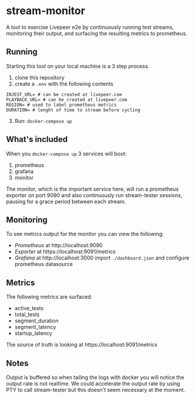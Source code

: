 # stream-monitor

A tool to exercise Livepeer e2e by continuously running test streams,
monitoring their output, and surfacing the resulting metrics to prometheus.

## Running

Starting this tool on your local machine is a 3 step process.

1. clone this repository
2. create a `.env` with the following contents
```
INJEST_URL= # can be created at livepeer.com
PLAYBACK_URL= # can be created at livepeer.com
REGION= # used to label prometheus metrics
DURATION= # lenght of time to stream before cycling
```
3. Run: `docker-compose up`

## What's included

When you `docker-compose up` 3 services will boot:

1. prometheus
2. grafana
3. monitor

The monitor, which is the important service here, will run a prometheus exporter on port 9090
and also continuously run stream-tester sessions, pausing for a grace period between each stream.

## Monitoring

To see metrics output for the monitor you can view the following:

- *Prometheus* at http://localhost:9090
- *Exporter* at https://localhost:9091/metrics
- *Grafana* at http://localhost:3000 import `./dashboard.json` and configure prometheus datasource

## Metrics

The following metrics are surfaced:

- active_tests
- total_tests
- segment_duration
- segment_latency
- startup_latency

The source of truth is looking at https://localhost:9091/metrics

## Notes

Output is buffered so when tailing the logs with docker you will notice the
output rate is not realtime. We could accelerate the output rate by using PTY
to call stream-tester but this doesn't seem necessary at the moment.
